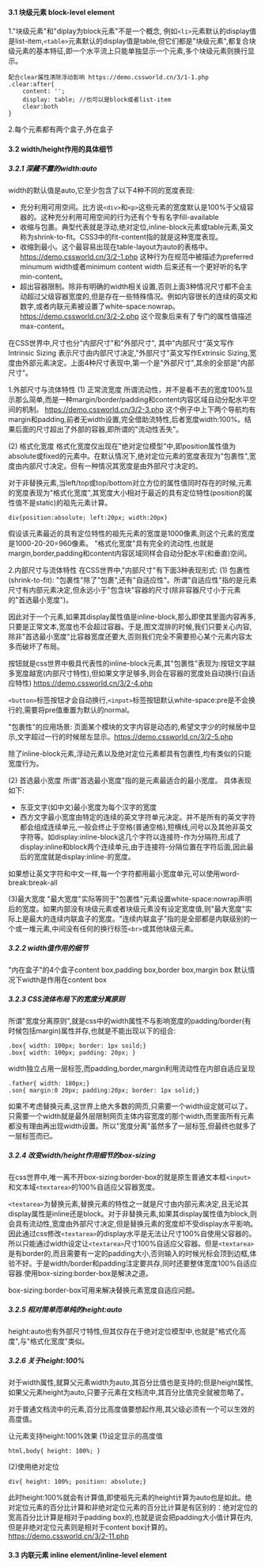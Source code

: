 #### 3.1 块级元素 block-level element
1."块级元素"和"diplay为block元素"不是一个概念, 例如```<li>```元素默认的display值是list-item,```<table>```元素默认的display值是table,但它们都是"块级元素",都复合块级元素的基本特征,即一个水平流上只能单独显示一个元素,多个块级元素则换行显示。
```
配合clear属性清除浮动影响 https://demo.cssworld.cn/3/1-1.php
.clear:after{
    content: '';
    display: table; //也可以是block或者list-item
    clear:both
}
```

2.每个元素都有两个盒子,外在盒子
#### 3.2 width/height作用的具体细节
##### 3.2.1 深藏不露的width:auto
width的默认值是auto,它至少包含了以下4种不同的宽度表现:
- 充分利用可用空间。比方说```<div>```和```<p>```这些元素的宽度默认是100%于父级容器的。这种充分利用可用空间的行为还有个专有名字fill-available
- 收缩与包裹。典型代表就是浮动,绝对定位,inline-block元素或table元素,英文称为shrink-to-fit。CSS3中的fit-content指的就是这种宽度表现。
- 收缩到最小。这个最容易出现在table-layout为auto的表格中。https://demo.cssworld.cn/3/2-1.php  这种行为在规范中被描述为preferred minumum width或者minimum content width 后来还有一个更好听的名字min-content。
- 超出容器限制。除非有明确的width相关设置,否则上面3种情况尺寸都不会主动超过父级容器宽度的,但是存在一些特殊情况。例如内容很长的连续的英文和数字,或者内联元素被设置了white-space:nowrap。https://demo.cssworld.cn/3/2-2.php 这个现象后来有了专门的属性值描述max-content。

在CSS世界中,尺寸也分"内部尺寸"和"外部尺寸", 其中"内部尺寸"英文写作Intrinsic Sizing 表示尺寸由内部尺寸决定,"外部尺寸"英文写作Extrinsic Sizing,宽度由外部元素决定。上面4种尺寸表现中,第一个是"外部尺寸",其余的全部是"内部尺寸"。

1.外部尺寸与流体特性
(1) 正常流宽度
所谓流动性，并不是看不去的宽度100%显示那么简单,而是一种margin/border/padding和content内容区域自动分配水平空间的机制。 https://demo.cssworld.cn/3/2-3.php  这个例子中上下两个导航均有margin和padding,前者无width设置,完全借助流特性,后者宽度width:100%。结果后面的尺寸超出了外部的容器,即所谓的"流动性丢失"。

(2) 格式化宽度
格式化宽度仅出现在"绝对定位模型"中,即position属性值为absolute或fixed的元素中。在默认情况下,绝对定位元素的宽度表现为"包裹性",宽度由内部尺寸决定。但有一种情况其宽度是由外部尺寸决定的。

对于非替换元素,当left/top或top/bottom对立方位的属性值同时存在的时候,元素的宽度表现为"格式化宽度",其宽度大小相对于最近的具有定位特性(position的属性值不是static)的祖先元素计算。
```
div{position:absolute; left:20px; width:20px}
```
假设该元素最近的具有定位特性的祖先元素的宽度是1000像素,则这个元素的宽度是1000-20-20=960像素。
"格式化宽度"具有完全的流动性,也就是margin,border,padding和content内容区域同样会自动分配水平(和垂直)空间。

2.内部尺寸与流体特性
在CSS世界中,"内部尺寸"有下面3种表现形式:
(1) 包裹性(shrink-to-fit):
"包裹性"除了"包裹",还有"自适应性"。所谓"自适应性"指的是元素尺寸有内部元素决定,但永远小于"包含块"容器的尺寸(除非容器尺寸小于元素的"首选最小宽度")。

因此对于一个元素,如果其display属性值是inline-block,那么即使其里面内容再多,只要是正常文本,宽度也不会超过容器。于是,图文混排的时候,我们只要关心内容,除非"首选最小宽度"比容器宽度还要大,否则我们完全不需要担心某个元素内容太多而破坏了布局。

按钮就是css世界中极具代表性的inline-block元素,其"包裹性"表现为:按钮文字越多宽度越宽(内部尺寸特性),但如果文字足够多,则会在容器的宽度处自动换行(自适应特性) https://demo.cssworld.cn/3/2-4.php

```<button>```标签按钮才会自动换行,```<input>```标签按钮默认white-space:pre是不会换行的,需要将pre值重置为默认的normal。

"包裹性"的应用场景: 页面某个模块的文字内容是动态的,希望文字少的时候居中显示,文字超过一行的时候居左显示。https://demo.cssworld.cn/3/2-5.php

除了inline-block元素,浮动元素以及绝对定位元素都具有包裹性,均有类似的只能宽度行为。

(2) 首选最小宽度
所谓"首选最小宽度"指的是元素最适合的最小宽度。 具体表现如下:
- 东亚文字(如中文)最小宽度为每个汉字的宽度
- 西方文字最小宽度由特定的连续的英文字符单元决定。并不是所有的英文字符都会组成连续单元,一般会终止于空格(普通空格),短横线,问号以及其他非英文字符等。如display:inline-block这几个字符以连接符-作为分隔符,形成了display:inline和block两个连续单元,由于连接符-分隔位置在字符后面,因此最后的宽度就是display:inline-的宽度。

如果想让英文字符和中文一样,每一个字符都用最小宽度单元,可以使用word-break:break-all

(3)最大宽度
"最大宽度"实际等同于"包裹性"元素设置white-space:nowrap声明后的宽度。如果内部没有块级元素或者块级元素没有设定宽度值,则"最大宽度"实际上是最大的连续内联盒子的宽度。"连续内联盒子"指的是全部都是内联级别的一个或一堆元素,中间没有任何的换行标签```<br>```或其他块级元素。

##### 3.2.2 width值作用的细节
"内在盒子"的4个盒子content box,padding box,border box,margin box 默认情况下width是作用在content box

##### 3.2.3 CSS流体布局下的宽度分离原则
所谓"宽度分离原则",就是css中的width属性不与影响宽度的padding/border(有时候包括margin)属性并存,也就是不能出现以下的组合:
```
.box{ width: 100px; border: 1px soild;}
.box{ width: 100px; padding: 20px; }
```
width独立占用一层标签,而padding,border,margin利用流动性在内部自适应呈现
```
.father{ width: 180px;}
.son{ margin:0 20px; padding:20px; border: 1px solid;}
```

如果不考虑替换元素,这世界上绝大多数的网页,只需要一个width设定就可以了。只需要一个width就是最外层限制网页主体内容宽度的那个width,而里面所有元素都没有理由再出现width设置。所以"宽度分离"虽然多了一层标签,但最终也就多了一层标签而已。

##### 3.2.4 改变width/height作用细节的box-sizing
在css世界中,唯一离不开box-sizing:border-box的就是原生普通文本框```<input>```和文本域```<textarea>```的100%自适应父容器宽度。

```<textarea>```为替换元素,替换元素的特性之一就是尺寸由内部元素决定,且无论其display属性是inline还是block。对于非替换元素,如果其display属性值为block,则会具有流动性,宽度由外部尺寸决定,但是替换元素的宽度却不受display水平影响。因此通过css修改```<textarea>```的display水平是无法让尺寸100%自使用父容器的。所以只能通过width设定让```<textarea>```尺寸100%自适应父容器。但是```<textarea>```是有border的,而且需要有一定的padding大小,否则输入的时候光标会顶到边框,体验不好。于是width/border和padding注定要共存,同时还要整体宽度100%自适应容器.使用box-sizing:border-box是解决之道。

box-sizing:border-box可用来解决替换元素宽度自适应问题。

##### 3.2.5 相对简单而单纯的height:auto
height:auto也有外部尺寸特性,但其仅存在于绝对定位模型中,也就是"格式化高度",与"格式化宽度"类似。

##### 3.2.6 关于height:100%
对于width属性,就算父元素width为auto,其百分比值也是支持的;但是height属性,如果父元素height为auto,只要子元素在文档流中,其百分比值完全就被忽略了。

对于普通文档流中的元素,百分比高度值要想起作用,其父级必须有一个可以生效的高度值。

让元素支持height:100%效果
(1)设定显示的高度值
```
html,body{ height: 100%; }
```
(2)使用绝对定位
```
div{ height: 100%; position: absolute;}
```
此时height:100%就会有计算值,即使祖先元素的height计算为auto也是如此。绝对定位元素的百分比计算和非绝对定位元素的百分比计算是有区别的：绝对定位的宽高百分比计算是相对于padding box的,也就是说会把padding大小值计算在内,但是非绝对定位元素则是相对于content box计算的。https://demo.cssworld.cn/3/2-11.php 
#### 3.3 内联元素 inline element/inline-level element
